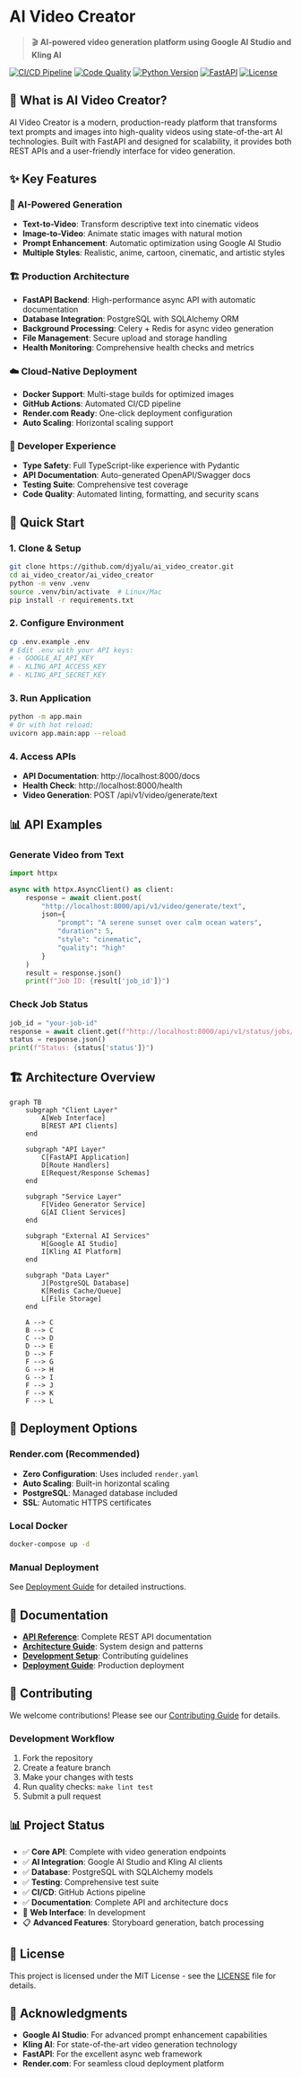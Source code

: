 # AI Video Creator

> 🎬 **AI-powered video generation platform using Google AI Studio and Kling AI**

[![CI/CD Pipeline](https://github.com/djyalu/ai_video_creator/workflows/CI/CD%20Pipeline/badge.svg)](https://github.com/djyalu/ai_video_creator/actions)
[![Code Quality](https://img.shields.io/badge/code%20quality-A%2B-brightgreen.svg)]()
[![Python Version](https://img.shields.io/badge/python-3.12-blue.svg)]()
[![FastAPI](https://img.shields.io/badge/FastAPI-0.100+-green.svg)]()
[![License](https://img.shields.io/badge/license-MIT-blue.svg)]()

## 🚀 What is AI Video Creator?

AI Video Creator is a modern, production-ready platform that transforms text prompts and images into high-quality videos using state-of-the-art AI technologies. Built with FastAPI and designed for scalability, it provides both REST APIs and a user-friendly interface for video generation.

## ✨ Key Features

### 🤖 AI-Powered Generation
- **Text-to-Video**: Transform descriptive text into cinematic videos
- **Image-to-Video**: Animate static images with natural motion
- **Prompt Enhancement**: Automatic optimization using Google AI Studio
- **Multiple Styles**: Realistic, anime, cartoon, cinematic, and artistic styles

### 🏗️ Production Architecture
- **FastAPI Backend**: High-performance async API with automatic documentation
- **Database Integration**: PostgreSQL with SQLAlchemy ORM
- **Background Processing**: Celery + Redis for async video generation
- **File Management**: Secure upload and storage handling
- **Health Monitoring**: Comprehensive health checks and metrics

### ☁️ Cloud-Native Deployment
- **Docker Support**: Multi-stage builds for optimized images
- **GitHub Actions**: Automated CI/CD pipeline
- **Render.com Ready**: One-click deployment configuration
- **Auto Scaling**: Horizontal scaling support

### 🔧 Developer Experience
- **Type Safety**: Full TypeScript-like experience with Pydantic
- **API Documentation**: Auto-generated OpenAPI/Swagger docs
- **Testing Suite**: Comprehensive test coverage
- **Code Quality**: Automated linting, formatting, and security scans

## 🎯 Quick Start

### 1. Clone & Setup
```bash
git clone https://github.com/djyalu/ai_video_creator.git
cd ai_video_creator/ai_video_creator
python -m venv .venv
source .venv/bin/activate  # Linux/Mac
pip install -r requirements.txt
```

### 2. Configure Environment
```bash
cp .env.example .env
# Edit .env with your API keys:
# - GOOGLE_AI_API_KEY
# - KLING_API_ACCESS_KEY
# - KLING_API_SECRET_KEY
```

### 3. Run Application
```bash
python -m app.main
# Or with hot reload:
uvicorn app.main:app --reload
```

### 4. Access APIs
- **API Documentation**: http://localhost:8000/docs
- **Health Check**: http://localhost:8000/health
- **Video Generation**: POST /api/v1/video/generate/text

## 📊 API Examples

### Generate Video from Text
```python
import httpx

async with httpx.AsyncClient() as client:
    response = await client.post(
        "http://localhost:8000/api/v1/video/generate/text",
        json={
            "prompt": "A serene sunset over calm ocean waters",
            "duration": 5,
            "style": "cinematic",
            "quality": "high"
        }
    )
    result = response.json()
    print(f"Job ID: {result['job_id']}")
```

### Check Job Status
```python
job_id = "your-job-id"
response = await client.get(f"http://localhost:8000/api/v1/status/jobs/{job_id}")
status = response.json()
print(f"Status: {status['status']}")
```

## 🏗️ Architecture Overview

```mermaid
graph TB
    subgraph "Client Layer"
        A[Web Interface]
        B[REST API Clients]
    end
    
    subgraph "API Layer"
        C[FastAPI Application]
        D[Route Handlers]
        E[Request/Response Schemas]
    end
    
    subgraph "Service Layer" 
        F[Video Generator Service]
        G[AI Client Services]
    end
    
    subgraph "External AI Services"
        H[Google AI Studio]
        I[Kling AI Platform]
    end
    
    subgraph "Data Layer"
        J[PostgreSQL Database]
        K[Redis Cache/Queue]
        L[File Storage]
    end
    
    A --> C
    B --> C
    C --> D
    D --> E
    D --> F
    F --> G
    G --> H
    G --> I
    F --> J
    F --> K
    F --> L
```

## 🚀 Deployment Options

### Render.com (Recommended)
- **Zero Configuration**: Uses included `render.yaml`
- **Auto Scaling**: Built-in horizontal scaling
- **PostgreSQL**: Managed database included
- **SSL**: Automatic HTTPS certificates

### Local Docker
```bash
docker-compose up -d
```

### Manual Deployment
See [Deployment Guide](deployment/render.md) for detailed instructions.

## 📝 Documentation

- **[API Reference](api/overview.md)**: Complete REST API documentation
- **[Architecture Guide](architecture/overview.md)**: System design and patterns
- **[Development Setup](development/contributing.md)**: Contributing guidelines
- **[Deployment Guide](deployment/render.md)**: Production deployment

## 🤝 Contributing

We welcome contributions! Please see our [Contributing Guide](development/contributing.md) for details.

### Development Workflow
1. Fork the repository
2. Create a feature branch
3. Make your changes with tests
4. Run quality checks: `make lint test`
5. Submit a pull request

## 📊 Project Status

- ✅ **Core API**: Complete with video generation endpoints
- ✅ **AI Integration**: Google AI Studio and Kling AI clients
- ✅ **Database**: PostgreSQL with SQLAlchemy models
- ✅ **Testing**: Comprehensive test suite
- ✅ **CI/CD**: GitHub Actions pipeline
- ✅ **Documentation**: Complete API and architecture docs
- 🚧 **Web Interface**: In development
- 📋 **Advanced Features**: Storyboard generation, batch processing

## 📄 License

This project is licensed under the MIT License - see the [LICENSE](LICENSE) file for details.

## 🙏 Acknowledgments

- **Google AI Studio**: For advanced prompt enhancement capabilities
- **Kling AI**: For state-of-the-art video generation technology
- **FastAPI**: For the excellent async web framework
- **Render.com**: For seamless cloud deployment platform